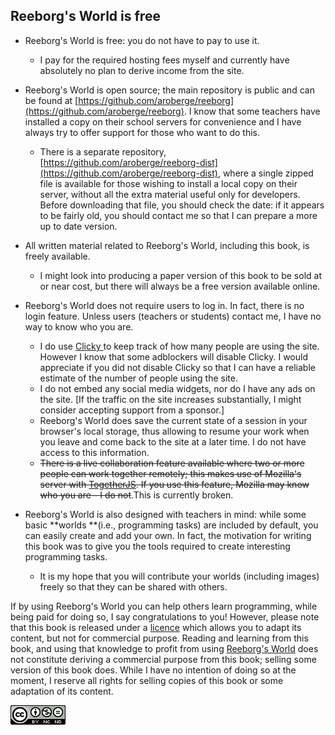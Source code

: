 ## Reeborg's World is free

* Reeborg's World is free: you do not have to pay to use it.
  * I pay for the required hosting fees myself and currently have absolutely no plan to derive income from the site.
* Reeborg's World is open source; the main repository is public and can be found at [https://github.com/aroberge/reeborg](https://github.com/aroberge/reeborg).  I know that some teachers have installed a copy on their school servers for convenience and I have always try to offer support for those who want to do this.
  * There is a separate repository, [https://github.com/aroberge/reeborg-dist](https://github.com/aroberge/reeborg-dist), where a single zipped file is available for those wishing to install a local copy on their server, without all the extra material useful only for developers. Before downloading that file, you should check the date: if it appears to be fairly old, you should contact me so that I can prepare a more up to date version.
* All written material related to Reeborg's World, including this book, is freely available.
  * I might look into producing a paper version of this book to be sold at or near cost, but there will always be a free version available online.
* Reeborg's World does not require users to log in.  In fact, there is no login feature.  Unless users \(teachers or students\) contact me, I have no way to know who you are.

  * I do use [Clicky ](https://clicky.com/)to keep track of how many people are using the site. However I know that some adblockers will disable Clicky. I would appreciate if you did not disable Clicky so that I can have a reliable estimate of the number of people using the site.
  * I do not embed any social media widgets, nor do I have any ads on the site. \[If the traffic on the site increases substantially, I might consider accepting support from a sponsor.\]
  * Reeborg's World does save the current state of a session in your browser's local storage, thus allowing to resume your work when you leave and come back to the site at a later time. I do not have access to this information.
  * ~~There is a live collaboration feature available where two or more people can work together remotely; this makes use of Mozilla's server with ~~[~~TogetherJS~~](https://togetherjs.com/)~~. If you use this feature, Mozilla may know who you are - I do not~~.This is currently broken.

* Reeborg's World is also designed with teachers in mind: while some basic **worlds **\(i.e., programming tasks\) are included by default, you can easily create and add your own. In fact, the motivation for writing this book was to give you the tools required to create interesting programming tasks.

  * It is my hope that you will contribute your worlds \(including images\) freely so that they can be shared with others.

If by using Reeborg's World you can help others learn programming, while being paid for doing so, I say congratulations to you!   However, please note that this book is released under a [licence](https://creativecommons.org/licenses/by-nc-sa/4.0/) which allows you to adapt its content, but not for commercial purpose.  Reading and learning from this book, and using that knowledge to profit from using [Reeborg's World](http://reeborg.ca/reeborg.html) does not constitute deriving a commercial purpose from this book; selling some version of this book does. While I have no intention of doing so at the moment, I reserve all rights for selling copies of this book or some adaptation of its content.

[![](/assets/cc-by-nc-sa.png)](https://creativecommons.org/licenses/by-nc-sa/4.0/)

